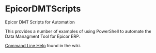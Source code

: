 # EpicorDMTScripts
Epicor DMT Scripts for Automation

This provides a number of examples of using PowerShell to automate the Data Managment Tool for Epicor ERP.

[Command Line Help](https://github.com/A9G-Data-Droid/EpicorDMTScripts/wiki/DMT-Command-Line-Help) found in the wiki.
